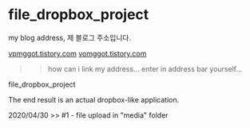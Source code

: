 # file_dropbox_project


my blog address, 제 블로그 주소입니다.

[vpmggot.tistory.com](vomggot.tistory.com)
<a href="vomggot.tistory.com" rel="nofollow">vomggot.tistory.com</a>

>> how can i link my address... enter in address bar yourself...

file_dropbox_project 

The end result is an actual dropbox-like application.


2020/04/30 >> #1 - file upload in "media" folder
